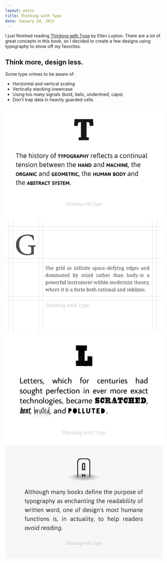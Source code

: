 ```yaml
---
layout: posts
title: Thinking with Type
date: January 24, 2013
---
```


<p>I just finished reading <a href='http://www.thinkingwithtype.com/' target='blank'>Thinking with Type</a> by Ellen Lupton. There are a lot of great concepts in this book, so I decided to create a few designs using typography to show off my favorites.</p>

<h2>Think more, design less.</h2>

<p>Some type crimes to be aware of:</p>

<ul>
	<li>Horizontal and vertical scaling</li>
	<li>Vertically stacking lowercase</li>
	<li>Using too many signals (bold, italic, underlined, caps)</li>
	<li>Don't trap data in heavily guarded cells</li>
</ul>

<img src='/images/Thinking-with-Type-1.jpeg' />
<img src='/images/Thinking-with-Type-2.jpeg' />
<img src='/images/Thinking-with-Type-3.jpeg' />
<img src='/images/Thinking-with-Type-4.jpeg' />